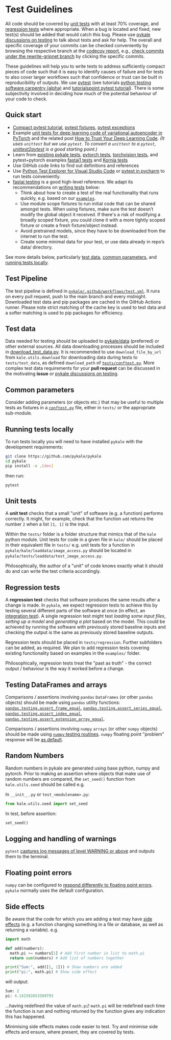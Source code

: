 # Test Guidelines

All code should be covered by [unit tests](https://carpentries-incubator.github.io/python-testing/04-units/index.html) with at least 70% coverage, and [regression tests](https://carpentries-incubator.github.io/python-testing/07-integration/index.html) where appropriate. When a bug is located and fixed, new test(s) should be added that would catch this bug. Please use [pykale discussions on testing](https://github.com/pykale/pykale/discussions/categories/testing) to talk about tests and ask for help. The overall and specific coverage of your commits can be checked conveniently by browsing the respective branch at the [codecov report](https://app.codecov.io/gh/pykale/pykale/commits), e.g., [check commits under the rewrite-gripnet branch](https://app.codecov.io/gh/pykale/pykale/commits?branch=rewrite-gripnet) by clicking the specific commits.

These guidelines will help you to write tests to address sufficiently compact pieces of code such that it is easy to identify causes of failure and for tests to also cover larger workflows such that confidence or trust can be built in reproducibility of outputs. We use [pytest](https://docs.pytest.org/en/stable/) (see tutorials [python testing software carpentry (alpha)](https://carpentries-incubator.github.io/python-testing/) and [tutorialspoint pytest tutorial](https://www.tutorialspoint.com/pytest/pytest_tutorial.pdf)). There is some subjectivity involved in deciding how much of the potential behaviour of your code to check.

## Quick start

- [Compact pytest tutorial](https://www.tutorialspoint.com/pytest/pytest_tutorial.pdf), [pytest fixtures](https://docs.pytest.org/en/stable/fixture.html), [pytest exceptions](https://docs.pytest.org/en/stable/assert.html#assertions-about-expected-exceptions)
- Example [unit tests for deep learning code of variational autoencoder in PyTorch](https://github.com/tilman151/unittest_dl) and the related post [How to Trust Your Deep Learning Code](https://krokotsch.eu/cleancode/2020/08/11/Unit-Tests-for-Deep-Learning.html). *(It uses `unittest` but we use `pytest`. To convert a `unittest` to a `pytest`, [unittest2pytest](https://github.com/pytest-dev/unittest2pytest) is a good starting point.)*
- Learn from [existing pykale tests](https://github.com/pykale/pykale/tree/main/tests), [pytorch tests](https://github.com/pytorch/pytorch/tree/master/test), [torchvision tests](https://github.com/pytorch/vision/tree/master/test), and pytest+pytorch examples [fastai1 tests](https://github.com/fastai/fastai1/tree/master/tests) and [Kornia tests](https://github.com/kornia/kornia/tree/master/test)
- Use GitHub code links to find out definitions and references
- Use [Python Test Explorer for Visual Studio Code](https://marketplace.visualstudio.com/items?itemName=LittleFoxTeam.vscode-python-test-adapter) or [pytest in pycharm](https://www.jetbrains.com/help/pycharm/pytest.html) to run tests conveniently.
- [fastai testing](https://fastai1.fast.ai/dev/test.html) is a good high-level reference. We adapt its recommendations on [writing tests](https://fastai1.fast.ai/dev/test.html#writing-tests) below:
  - Think about how to create a test of the real functionality that runs quickly, e.g. based on our [`examples`](https://github.com/pykale/pykale/tree/main/examples).
  - Use module scope fixtures to run initial code that can be shared amongst tests. When using fixtures, make sure the test doesn’t modify the global object it received. If there's a risk of modifying a broadly scoped fixture, you could clone it with a more tightly scoped fixture or create a fresh fixture/object instead.
  - Avoid pretrained models, since they have to be downloaded from the internet to run the test.
  - Create some minimal data for your test, or use data already in repo’s data/ directory.

See more details below, particularly [test data](#test-data), [common parameters](#common-parameters), and [running tests locally](#running-tests-locally).

## Test Pipeline

The test pipeline is defined in [`pykale/.github/workflows/test.yml`](https://github.com/pykale/pykale/blob/main/.github/workflows/test.yml). It runs on every pull request, push to the main branch and every midnight. Downloaded test data and pip packages are cached in the GitHub Actions runner. Please note strict matching of the cache key is used to test data and a softer matching is used to pip packages for efficiency.

## Test data

Data needed for testing should be uploaded to [pykale/data](https://github.com/pykale/data) (preferred) or other external sources. All data downloading processes should be included in [download_test_data.py](https://github.com/pykale/pykale/blob/refine_test_readme/tests/download_test_data.py). It is recommended to use `download_file_by_url` from `kale.utils.download` for downloading data during tests to `tests/test_data`, as defined `download_path` of [`tests/conftest.py`](https://github.com/pykale/pykale/blob/main/tests/conftest.py). More complex test data requirements for your **pull request** can be discussed in the motivating **issue** or [pykale discussions on testing](https://github.com/pykale/pykale/discussions/categories/testing).

## Common parameters

Consider adding parameters (or objects etc.) that may be useful to multiple tests as fixtures in a [`conftest.py`](
https://docs.pytest.org/en/stable/fixture.html#conftest-py-sharing-fixtures-across-multiple-files) file, either in `tests/` or the appropriate sub-module.

## Running tests locally

To run tests locally you will need to have installed `pykale` with the development requirements:

```sh
git clone https://github.com/pykale/pykale
cd pykale
pip install -e .[dev]
```

then run:

```sh
pytest
```

## Unit tests

A **unit test** checks that a small "unit" of software (e.g. a function) performs correctly. It might, for example, check that the function `add` returns the number `2` when a list `[1, 1]` is the input.

Within the `tests/` folder is a folder structure that mimics that of the `kale` python module. Unit tests for code in a given file in `kale/` should be placed in their equivalent file in `tests/` e.g. unit tests for a function in `pykale/kale/loaddata/image_access.py` should be located in `pykale/tests/loaddata/test_image_access.py`.

Philosophically, the author of a "unit" of code knows exactly what it should do and can write the test criteria accordingly.

## Regression tests

A **regression test** checks that software produces the same results after a change is made. In `pykale`, we expect regression tests to achieve this by testing several different parts of the software at once (in effect, an [integration test](https://carpentries-incubator.github.io/python-testing/07-integration/index.html)). A single regression test might test *loading some input files*, *setting up a model* and *generating a plot* based on the model. This could be achieved by running the software with previously stored baseline inputs and checking the output is the same as previously stored baseline outputs.

Regression tests should be placed in `tests/regression`. Further subfolders can be added, as required. We plan to add regression tests covering existing functionality based on examples in the `examples/` folder.

Philosophically, regression tests treat the "past as truth" - the correct output / behaviour is the way it worked before a change.

## Testing DataFrames and arrays

Comparisons / assertions involving `pandas` `DataFrames` (or other `pandas` objects) should be made using `pandas` utility functions: [`pandas.testing.assert_frame_equal`](https://pandas.pydata.org/pandas-docs/stable/reference/api/pandas.testing.assert_frame_equal.html), [`pandas.testing.assert_series_equal`](https://pandas.pydata.org/pandas-docs/stable/reference/api/pandas.testing.assert_series_equal.html), [`pandas.testing.assert_index_equal`](https://pandas.pydata.org/pandas-docs/stable/reference/api/pandas.testing.assert_index_equal.html), [`pandas.testing.assert_extension_array_equal`](https://pandas.pydata.org/pandas-docs/stable/reference/api/pandas.testing.assert_extension_array_equal.html).

Comparisons / assertions involving `numpy` `arrays` (or other `numpy` objects) should be made using [`numpy` testing routines](https://numpy.org/doc/stable/reference/routines.testing.html). `numpy` floating point "problem" response will be [as default](https://numpy.org/doc/stable/reference/generated/numpy.seterr.html#numpy.seterr).

## Random Numbers

Random numbers in pykale are generated using base python, numpy and pytorch. Prior to making an assertion where objects that make use of random numbers are compared, the `set_seed()` function from `kale.utils.seed` should be called e.g.

In `__init__.py` or `test_<modulename>.py`:

```python
from kale.utils.seed import set_seed
```

In test, before assertion:

```python
set_seed()
```

## Logging and handling of warnings

`pytest` [captures log messages of level WARNING or above](https://docs.pytest.org/en/stable/logging.html) and outputs them to the terminal.

## Floating point errors

`numpy` can be configured to [respond differently to floating point errors](
https://numpy.org/doc/stable/reference/generated/numpy.seterr.html#numpy.seterr). `pykale` normally uses the default configuration.

## Side effects

Be aware that the code for which you are adding a test may have [side effects](https://en.wikipedia.org/wiki/Side_effect_(computer_science)) (e.g. a function changing something in a file or database, as well as returning a variable). e.g.

```python
import math

def add(numbers):
  math.pi += numbers[1] # Add first number in list to math.pi
  return sum(numbers) # Add list of numbers together

print("Sum:", add([1, 1])) # Show numbers are added
print("pi:", math.pi) # Show side effect
```

will output:

```python
Sum: 2
pi: 4.141592653589793
```

...having redefined the value of `math.pi`! `math.pi` will be redefined each time the function is run and nothing returned by the function gives any indication this has happened.

Minimising side effects makes code easier to test. Try and minimise side effects and ensure, where present, they are covered by tests.
